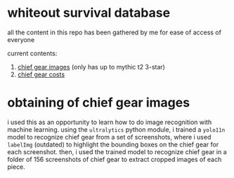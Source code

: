 # whiteout survival database

all the content in this repo has been gathered by me for ease of access of everyone

current contents:
1. [chief gear images](https://github.com/zenpaiang/wos-database/tree/master/chief_gear) (only has up to mythic t2 3-star)
2. [chief gear costs](https://github.com/zenpaiang/wos-database/blob/master/chief_gear.json)

# obtaining of chief gear images

i used this as an opportunity to learn how to do image recognition with machine learning. using the `ultralytics` python module, i trained a `yolo11n` model to recognize chief gear from a set of screenshots, where i used `labelImg` (outdated) to highlight the bounding boxes on the chief gear for each screenshot. then, i used the trained model to recognize chief gear in a folder of 156 screenshots of chief gear to extract cropped images of each piece.